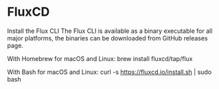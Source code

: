 # FluxCD  

Install the Flux CLI
The Flux CLI is available as a binary executable for all major platforms, the binaries can be downloaded from GitHub releases page.

With Homebrew for macOS and Linux:
brew install fluxcd/tap/flux

With Bash for macOS and Linux:
curl -s https://fluxcd.io/install.sh | sudo bash

